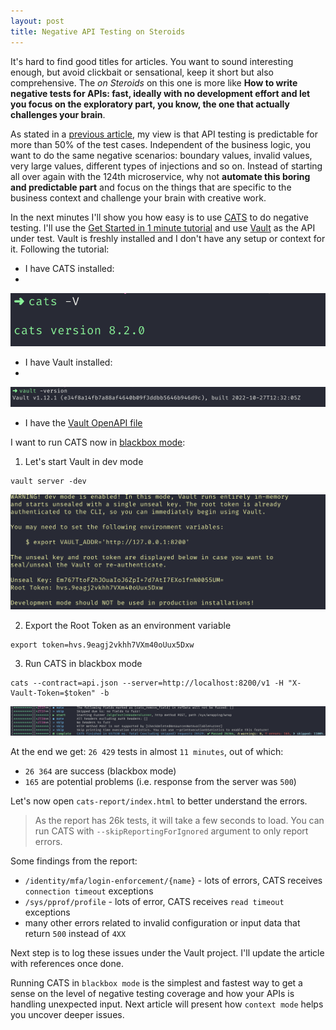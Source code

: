 ```yaml
---
layout: post
title: Negative API Testing on Steroids
---
```


It's hard to find good titles for articles. You want to sound interesting enough, but avoid clickbait or sensational, keep it short but also comprehensive.
The *on Steroids* on this one is more like **How to write negative tests for APIs: fast, ideally with no development effort and let you focus on the exploratory part, you know, the one that actually challenges your brain**.

As stated in a [previous article](/2022/03/24/better-api-tools/), my view is that API testing is predictable for more than 50% of the test cases. Independent of the business logic, 
you want to do the same negative scenarios: boundary values, invalid values, very large values, different types of injections and so on. 
Instead of starting all over again with the 124th microservice, why not **automate this boring and predictable part** and focus on the things that are specific 
to the business context and challenge your brain with creative work. 

In the next minutes I'll show you how easy is to use [CATS](https://github.com/Endava/cats) to do negative testing. 
I'll use the [Get Started in 1 minute tutorial](https://endava.github.io/cats/docs/intro/) and use [Vault](https://github.com/hashicorp/vault) as the API under test.
Vault is freshly installed and I don't have any setup or context for it. Following the tutorial:

- I have CATS installed:
- 
![cats](https://github.com/ludovicianul/ludovicianul.github.io/raw/master/images/cats-v.png)

- I have Vault installed:
- 
![cats](https://github.com/ludovicianul/ludovicianul.github.io/raw/master/images/vault-v.png)

- I have the [Vault OpenAPI file](https://developer.hashicorp.com/vault/api-docs/system/internal-specs-openapi)

I want to run CATS now in [blackbox mode](https://endava.github.io/cats/docs/getting-started/running-cats#blackbox-mode):

1. Let's start Vault in dev mode

```shell
vault server -dev
```

![cats](https://github.com/ludovicianul/ludovicianul.github.io/raw/master/images/vault-dev.png)

2. Export the Root Token as an environment variable

```shell
export token=hvs.9eagj2vkhh7VXm40oUux5Dxw
```

3. Run CATS in blackbox mode

```shell
cats --contract=api.json --server=http://localhost:8200/v1 -H "X-Vault-Token=$token" -b 
```

![cats](https://github.com/ludovicianul/ludovicianul.github.io/raw/master/images/vault-r.png)

At the end we get: `26 429` tests in almost `11 minutes`, out of which:
- `26 364` are success (blackbox mode)
- `165` are potential problems (i.e. response from the server was `500`)

Let's now open `cats-report/index.html` to better understand the errors. 

> As the report has 26k tests, it will take a few seconds to load. You can run CATS with `--skipReportingForIgnored` argument to only report errors.

Some findings from the report:
- `/identity/mfa/login-enforcement/{name}` - lots of errors, CATS receives `connection timeout` exceptions
- `/sys/pprof/profile` - lots of error, CATS receives `read timeout` exceptions
- many other errors related to invalid configuration or input data that return `500` instead of `4XX`


Next step is to log these issues under the Vault project. I'll update the article with references once done.

Running CATS in `blackbox mode` is the simplest and fastest way to get a sense on the level of negative testing coverage and how your APIs is 
handling unexpected input. Next article will present how `context mode` helps you uncover deeper issues.